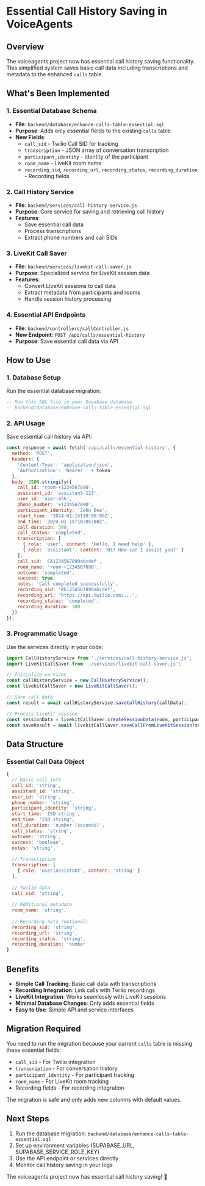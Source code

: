 # Essential Call History Saving in VoiceAgents

## Overview

The voiceagents project now has essential call history saving functionality. This simplified system saves basic call data including transcriptions and metadata to the enhanced `calls` table.

## What's Been Implemented

### 1. Essential Database Schema
- **File**: `backend/database/enhance-calls-table-essential.sql`
- **Purpose**: Adds only essential fields to the existing `calls` table
- **New Fields**:
  - `call_sid` - Twilio Call SID for tracking
  - `transcription` - JSON array of conversation transcription
  - `participant_identity` - Identity of the participant
  - `room_name` - LiveKit room name
  - `recording_sid`, `recording_url`, `recording_status`, `recording_duration` - Recording fields

### 2. Call History Service
- **File**: `backend/services/call-history-service.js`
- **Purpose**: Core service for saving and retrieving call history
- **Features**:
  - Save essential call data
  - Process transcriptions
  - Extract phone numbers and call SIDs

### 3. LiveKit Call Saver
- **File**: `backend/services/livekit-call-saver.js`
- **Purpose**: Specialized service for LiveKit session data
- **Features**:
  - Convert LiveKit sessions to call data
  - Extract metadata from participants and rooms
  - Handle session history processing

### 4. Essential API Endpoints
- **File**: `backend/controllers/callController.js`
- **New Endpoint**: `POST /api/calls/essential-history`
- **Purpose**: Save essential call data via API

## How to Use

### 1. Database Setup
Run the essential database migration:
```sql
-- Run this SQL file in your Supabase database
-- backend/database/enhance-calls-table-essential.sql
```

### 2. API Usage
Save essential call history via API:
```javascript
const response = await fetch('/api/calls/essential-history', {
  method: 'POST',
  headers: {
    'Content-Type': 'application/json',
    'Authorization': 'Bearer ' + token
  },
  body: JSON.stringify({
    call_id: 'room-+1234567890',
    assistant_id: 'assistant-123',
    user_id: 'user-456',
    phone_number: '+1234567890',
    participant_identity: 'John Doe',
    start_time: '2024-01-15T10:00:00Z',
    end_time: '2024-01-15T10:05:00Z',
    call_duration: 300,
    call_status: 'completed',
    transcription: [
      { role: 'user', content: 'Hello, I need help' },
      { role: 'assistant', content: 'Hi! How can I assist you?' }
    ],
    call_sid: 'CA1234567890abcdef',
    room_name: 'room-+1234567890',
    outcome: 'completed',
    success: true,
    notes: 'Call completed successfully',
    recording_sid: 'RE1234567890abcdef',
    recording_url: 'https://api.twilio.com/...',
    recording_status: 'completed',
    recording_duration: 300
  })
});
```

### 3. Programmatic Usage
Use the services directly in your code:
```javascript
import CallHistoryService from './services/call-history-service.js';
import LiveKitCallSaver from './services/livekit-call-saver.js';

// Initialize services
const callHistoryService = new CallHistoryService();
const livekitCallSaver = new LiveKitCallSaver();

// Save call data
const result = await callHistoryService.saveCallHistory(callData);

// Process LiveKit session
const sessionData = livekitCallSaver.createSessionData(room, participant, sessionHistory);
const saveResult = await livekitCallSaver.saveCallFromLiveKitSession(sessionData, assistantConfig);
```

## Data Structure

### Essential Call Data Object
```javascript
{
  // Basic call info
  call_id: 'string',
  assistant_id: 'string',
  user_id: 'string',
  phone_number: 'string',
  participant_identity: 'string',
  start_time: 'ISO string',
  end_time: 'ISO string',
  call_duration: 'number (seconds)',
  call_status: 'string',
  outcome: 'string',
  success: 'boolean',
  notes: 'string',
  
  // Transcription
  transcription: [
    { role: 'user|assistant', content: 'string' }
  ],
  
  // Twilio data
  call_sid: 'string',
  
  // Additional metadata
  room_name: 'string',
  
  // Recording data (optional)
  recording_sid: 'string',
  recording_url: 'string',
  recording_status: 'string',
  recording_duration: 'number'
}
```

## Benefits

- **Simple Call Tracking**: Basic call data with transcriptions
- **Recording Integration**: Link calls with Twilio recordings
- **LiveKit Integration**: Works seamlessly with LiveKit sessions
- **Minimal Database Changes**: Only adds essential fields
- **Easy to Use**: Simple API and service interfaces

## Migration Required

You need to run the migration because your current `calls` table is missing these essential fields:
- `call_sid` - For Twilio integration
- `transcription` - For conversation history
- `participant_identity` - For participant tracking
- `room_name` - For LiveKit room tracking
- Recording fields - For recording integration

The migration is safe and only adds new columns with default values.

## Next Steps

1. Run the database migration: `backend/database/enhance-calls-table-essential.sql`
2. Set up environment variables (SUPABASE_URL, SUPABASE_SERVICE_ROLE_KEY)
3. Use the API endpoint or services directly
4. Monitor call history saving in your logs

The voiceagents project now has essential call history saving! 🚀
